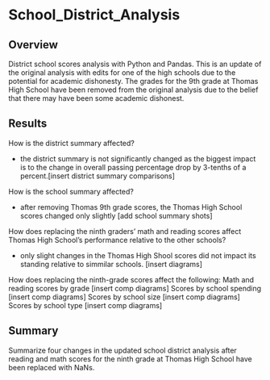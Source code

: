 # School_District_Analysis

## Overview
District school scores analysis with Python and Pandas.  This is an update of the original analysis with edits for one of the high schools due to the potential for academic dishonesty.  The grades for the 9th grade at Thomas High School have been removed from the original analysis due to the belief that there may have been some academic dishonest.

## Results
How is the district summary affected?
- the district summary is not significantly changed as the biggest impact is to the change in overall passing percentage drop by 3-tenths of a percent.[insert district summary comparisons]

How is the school summary affected?
- after removing Thomas 9th grade scores, the Thomas High School scores changed only slightly [add school summary shots]

How does replacing the ninth graders’ math and reading scores affect Thomas High School’s performance relative to the other schools?
- only slight changes in the Thomas High Shool scores did not impact its standing relative to simmilar schools. [insert diagrams]

How does replacing the ninth-grade scores affect the following:
Math and reading scores by grade
[insert comp diagrams]
Scores by school spending
[insert comp diagrams]
Scores by school size
[insert comp diagrams]
Scores by school type
[insert comp diagrams]

## Summary
Summarize four changes in the updated school district analysis after reading and math scores for the ninth grade at Thomas High School have been replaced with NaNs.
